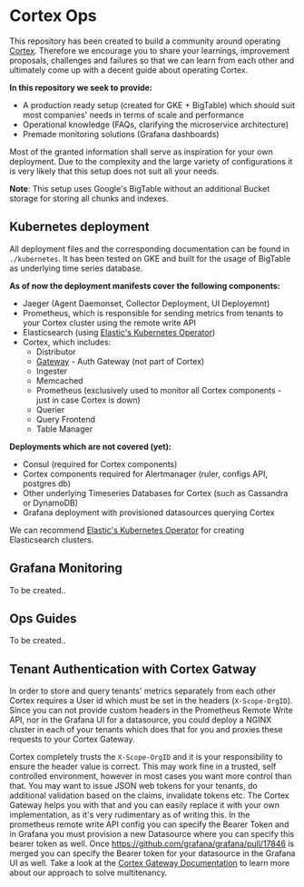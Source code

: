 # Cortex Ops

This repository has been created to build a community around operating [Cortex](https://github.com/cortexproject/cortex). Therefore we encourage you to share your learnings, improvement proposals, challenges and failures so that we can learn from each other and ultimately come up with a decent guide about operating Cortex.

**In this repository we seek to provide:**

- A production ready setup (created for GKE + BigTable) which should suit most companies' needs in terms of scale and performance
- Operational knowledge (FAQs, clarifying the microservice architecture)
- Premade monitoring solutions (Grafana dashboards)

Most of the granted information shall serve as inspiration for your own deployment. Due to the complexity and the large variety of configurations it is very likely that this setup does not suit all your needs.

**Note**: This setup uses Google's BigTable without an additional Bucket storage for storing all chunks and indexes.

## Kubernetes deployment

All deployment files and the corresponding documentation can be found in `./kubernetes`. It has been tested on GKE and built for the usage of BigTable as underlying time series database.

**As of now the deployment manifests cover the following components:**

- Jaeger (Agent Daemonset, Collector Deployment, UI Deployemnt)
- Prometheus, which is responsible for sending metrics from tenants to your Cortex cluster using the remote write API
- Elasticsearch (using [Elastic's Kubernetes Operator](https://github.com/elastic/cloud-on-k8s))
- Cortex, which includes:
  - Distributor
  - [Gateway](https://github.com/weeco/cortex-gateway) - Auth Gateway (not part of Cortex)
  - Ingester
  - Memcached
  - Prometheus (exclusively used to monitor all Cortex components - just in case Cortex is down)
  - Querier
  - Query Frontend
  - Table Manager

**Deployments which are not covered (yet):**

- Consul (required for Cortex components)
- Cortex components required for Alertmanager (ruler, configs API, postgres db)
- Other underlying Timeseries Databases for Cortex (such as Cassandra or DynamoDB)
- Grafana deployment with provisioned datasources querying Cortex

We can recommend [Elastic's Kubernetes Operator](https://github.com/elastic/cloud-on-k8s) for creating Elasticsearch clusters.

## Grafana Monitoring

To be created..

## Ops Guides

To be created..

## Tenant Authentication with Cortex Gatway

In order to store and query tenants' metrics separately from each other Cortex requires a User id which must be set in the headers (`X-Scope-OrgID`). Since you can not provide custom headers in the Prometheus Remote Write API, nor in the Grafana UI for a datasource, you could deploy a NGINX cluster in each of your tenants which does that for you and proxies these requests to your Cortex Gateway.

Cortex completely trusts the `X-Scope-OrgID` and it is your responsibility to ensure the header value is correct. This may work fine in a trusted, self controlled environment, however in most cases you want more control than that. You may want to issue JSON web tokens for your tenants, do additional validation based on the claims, invalidate tokens etc. The Cortex Gateway helps you with that and you can easily replace it with your own implementation, as it's very rudimentary as of writing this. In the prometheus remote write API config you can specify the Bearer Token and in Grafana you must provision a new Datasource where you can specify this bearer token as well. Once https://github.com/grafana/grafana/pull/17846 is merged you can specify the Bearer token for your datasource in the Grafana UI as well. Take a look at the [Cortex Gateway Documentation](https://github.com/weeco/cortex-gateway) to learn more about our approach to solve multitenancy.
